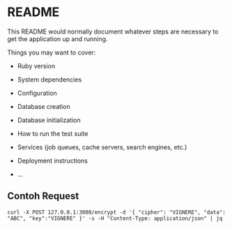 # README

This README would normally document whatever steps are necessary to get the
application up and running.

Things you may want to cover:

* Ruby version

* System dependencies

* Configuration

* Database creation

* Database initialization

* How to run the test suite

* Services (job queues, cache servers, search engines, etc.)

* Deployment instructions

* ...

## Contoh Request

```
curl -X POST 127.0.0.1:3000/encrypt -d '{ "cipher": "VIGNERE", "data": "ABC", "key":"VIGNERE" }' -s -H "Content-Type: application/json" | jq
```